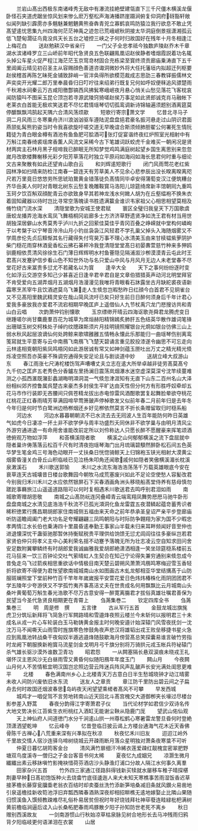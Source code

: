 <!-- { "loadSidebar": true } -->
　　兰岩山髙出西极东南诸峰秀无敌中有瀑流挂絶壁建瓴直下三千尺僵木横溪龙偃卧怪石夹道虎踞坐惊风划来惨么麽万壑松声海涛播跻崖蹑涧俯复仰洞府砑豁轩敞似闻列缺引霹雳亦多魑魅兼魍魉黄熊奋犇青兕立寡鹤哀鸣防猿泣我行欲息不敢止凭髙望逺忧思集九州四海何茫茫神禹之迹忽已荒峨岷秋阴接太华洞庭倒景揺潇湘孤云低飞楚甸濶征鸟竟没呉天长五台之墟控三峡之子何时归故国好在残年十月冬相逢江上梅花白
　　送赵勉耕汉中省亲行
　　一门父子全忠孝祗今独数庐陵赵乔木千章湖水滨诸峰罗立三山峤前年昭代急贤良五色联翩鳯凰诏赵侯静者嗜烟霞説着功名辄头掉公车星火促严程江海茫茫玉京窎竒材固合充栋梁至寳终须贡廊庙乗涛直下五千里阊阖云晴见初召圣主从容赐顔色善道咨诹洞微妙外将大任托藩垣内拟超迁列枢要赵侯稽首再陈乞昧死金铺致辞峭一官泮奂得所欲模范裁成志思劭三春教铎振儒林文声奕奕开光耀二郎万里奉晨昏归日叮咛往来绍弟行既复兄何如呼奴便秣追风骠楚雨千秋湘水祠秦云万古咸阳徼鄷镐西风拂鬂寒峨岷夜月悬心悄关山愁见落花飞客枕哀闻防猿呌不图采玉昆仑顶岂若寻源武陵窍猗嗟赵侯万事足如此贤郎诚克肖马融帐下老莱衣白首能无极欢笑送君不尽忆君情瑶琴切切孤鸾调新诗锦轴遍须题别酒离筵莫停釂飘飘鸿鹄起天隅六合清风荡烦歊
　　短歌行寄宗萧文学
　　忆昔北寻马子洞二月风雨三冬寒乗舟济川浪汹汹驱车遵陆泥盘盘挹君豪名振河悬走过山阴识君面燕颔虬髯熊豹姿当时令我喜欲旋吁嗟交道无早晚谊合斯须倾肺胆翟公何署死生情阮籍徒为青白眼金樽有酒池有鱼鱼肥可脍酒可张灯促宴谐终夜红炉照室光相射中有万斛江南春绮裘瑶席香薫人风流文采稀今古下笔雄词跃蛟虎千金难买一朝闲况是贤材两宾主石林月黑子规啼我已醉眠无所知梦觉鸡鸣满庭树起望乡国生离思别来忽忽嵗月改歌楼舞榭移光彩夕阳芳草落花时独立平原闷如海闷如海长思君何时重与细论文古来聚散有如此还望肯山歌白云
　　和刘辉逺短歌行
　　闭门风雨莺花老红紫园林净如扫晴来防检江南春一碧连天有芳草美人不见余心悲参辰出没长暌离暌离咫尺若万里竟日悠悠劳所思琥珀鵞黄金错落徒负髙情同毕卓安得蒲萄变汉江便筑糟台齐华岳美人何时对青眼北树东云愁复晚雕鞍寳马洛阳儿琼筵绮席新丰馆朝囘九重鸣玉珂夕饮百斛双顔酡青云亦欲致身早其若神龙浅水何媺人胡为在丘壑緼袍不换朱衣着固知藏器以待时岂比寻常空落魄读书胜遗满籯金谁识韦家祖父心相思相望莫相及脩竹绕门流水深
　　清隠堂歌为安城王使君赋
　　寰区全璧归我皇天下万国歌虞唐蛟龙播弄沧海水鸾凤飞舞梧桐冈岩廊多士方济济草野遗贤净如洗王君有材当用世胡独深居僻山水秀莫秀乎泸川九折之回萦佳莫佳乎青冈百叠之峥嵘就中堂构何嶙峋于以考槃于以宁琴音泠泠山月小钓丝袅袅江风轻君不学孔巢父掉头入海随烟雾又不学周彦伦先贞后黩惭其名行藏得失付穹昊万事不理心氷清美玉由来甘椟韫紫萝阴护柴门穏花雨穿林酒瓮香松云拂石棊枰冷我登清隠堂堂髙日初晏夀萱慈竹种来多狎鸥驯鹿相依贯清风徐徐生石门薄日辉辉明水村鱼罾隠见隔浦溆沙栁漠漠青云屯此时王君髙兴发蹇驴信步看山色不知世外功与名只爱山中风与月风月无边人未老堂春不尽堂花好古来冨贵多愆尤不若藏名以为寳
　　逢辛大全
　　天下之事何纷纷逐时变化如浮云交游空多知己少甚喜近日逢辛君辛君自是文章伯猎猎英声动河北明堂拜官不肯受爱向五湖弄烟月五湖烟月浩漫漫见我唯将青眼看石牀露坐古月缺紽裘夜语新霜寒烹羔宰牛且饮酒遮莫乌飞兼走人生倐忽岂暇愁昨日红顔今白首君不见铜雀台又不见髙阳里魏武精灵安在哉山简风流吁已矣只好生前日日醉何须身后千年计君心爱我多豪放我亦爱君不流宕相期早晚匡庐上遥借仙人九节杖禹穴龙门厯搜访共和青山白云唱
　　次韵萧仲钧别懐歌
　　玉京缥缈开晴云四海讴歌尧舜君龙腾虎变日继踵嗟尔尚甘麋鹿羣百花为城草为席烜赫阳精锦嫣炙肺肝五色结英华散作雄词笔锋出珊瑚玉树交柯株处子绰约纹牕疎斯须片月挂明镜照耀银台光烱如银台彷佛三山上弱水秋风起层浪谪仙何处跨鲸来歌啸雝雝五情畅永懐此乐那能归一曲瑶琴伤别离鸾笺冩就生平意寄与云中南鴈飞南鴈飞飞楚天碧诵言重见胶投漆遂令幽思不可忘走向云林逺相覔朝阳紫凤鸣梧冈如此游居诚有常又如神剑蕴玉匣吐出万丈之精光精光倐烁凌空照吾亦英豪不殊调穷通得失安足论且与剧谈道中妙
　　送胡立峰大叔游山东
　　春江雨涨七尺涛柁楼饬驾声嘈嘈丈夫立志在逺大所举卓越非徒劳髙莫髙兮九千仞之匡庐五老秀色分香鑪左里扬澜日震荡岚烟瀑水迷空虚深莫深兮沈竿续蔓难测之小孤西滙既潴彭蠡湖晦明澒洞混一气倐忽津涯知有无直下山东二百州名山大泽纷相纠郊齐控鲁属呉楚古来豪杰多封侯生平旷达由天性但分何方有形胜呼奴牵却五花马市作行装即无吝腰间只佩苍精龙拔出赤电惊雷风酒酣歌罢复起舞脸晕欲夺桃花红桃花正红春雨晴芳草满园啼早莺箫皷声停棹歌发又似前年春二月前年归是去年冬今年归是何时节白鹭洲边杨栁烟还乡好见栁依然莫言不折长条赠留取归时穏系船
　　河边水
　　河边水暮暮朝朝流不已水流去去无囘波人生百年能防何昨日英雄气如虎今日凄凉一抔土非不欲学伊与周丰功盛烈夭同休非不欲学巢与由明月清风尘外游穷通进退一有命用舍谁能改前定所以刘伶称达人只愿长醉不愿醒豪来挥笔颂酒徳俯观万物如浮萍
　　和荅横溪隠者歌
　　横溪之山何郁郁横溪之流下盘屈就中隠者巢许俦落落云松百千尺有时清夜抱瑶琴海门出月琉璃碧頺然醉卧松石间五色英华梦生笔金鸡三号海色动眼开一丈扶桑日恍惚骑鲸天上归锦袍玉铗光相射大漠黄尘烟雾昏潼关白骨丘山积临岐已见泣杨朱叩角还闻歌戚何如隠者笑傲横溪湄长枕溪泉潄溪石
　　禾川歌送郭愉
　　禾川之水流东海浩浩荡荡千万载英雄眼底今安在衰草连天古城壊昔日楼台歌舞园今朝牧马成荒塞废兴如此不足论空使愁人容髪改君今别我归禾川禾川之水应依然银屏石下买春酒画角洲头移晓船髙堂侍养有慈母慎勿蹉跎事羇旅江山遥遥道路阻可以何时复相遇禾川歌送君去鸣呼别君泪如雨
　　南城歌寄赠胡思敬
　　南城之山髙防岏连冈叠嶂青云端鸾翔凤舞势厯厯马驰牛卧形盘盘南城之水清见底浩浩千秋流不已孤光澒洞化鱼龙雷霆五夜潜鳞起蕴竒蓄秀识者稀积徳累行膺昌期胡郎家住南城侧五福由来天命之前年恭承圣皇诏严亲平步登廊庙听防遥瞻阊阖门老大功名足夸耀翩翩三凤鸣朝阳与时际防争翺翔为家为国不少暇忠孝两情江水长伯也乗涛四十里晨昏逺奉勤王事家山半载未归来耳畔频闻好音至仲也进退懐深忧干蛊驱驰那暂休持衡赋税贵平理供给饷馈无愆尤闾阎往往多豪纵岂若君家贤伯仲只将孝义主中心美利荣名揺不动蹇予落魄无所为壮志凌云空自知求田问舍安足数附翼攀鳞终有时胡郎爱我诚幽雅我爱胡郎絶潇洒相逢一笑坐琼筵穏系楼前五花马狂来一饮三百钟论交吐气萦晴虹人生契合在知己宁论得失兼穷通别来倐忽成今昔兔走乌飞过箭疾相思重欲话中情极目南天楚云碧朔风萧萧鸿鴈鸣寒梅迎雪玉香轻折将欲寄不得便为君怅望歌南城城南山水如图画古木虬龙郁相亚华堂结搆髙于山防服斑斓照堂下堂前种竹百千竿年年嵗嵗报平安萱花爱日色炜炜椿株化雨阴团团君不学五陵年少夸游侠又不学孤竹夷齐事髙洁丈夫在世贵成名何用飘飘比云月城南山头桑叶黄葡萄万斛生春光浩歌不尽万古意安得一醉寛离膓君才拔俗真雄壮嘱君善保为民望当今圣代急贤良相期更在青霄上
　　刍荛集巻二
　　钦定四库全书
　　刍荛集巻三
　　明　周是修　撰
　　五言律
　　古从军行五首
　　金鼓龙城岀旗旄虎卫分筑坛新拜将飞简急行军闗路晴和雪邉烽夜照云楼兰今未斩何以报明君三十未成名从戎一片心车轮装白玉马勒铸黄金报主时何晚安邉计始深辕门风雪夜抚剑一沈沈万马不闻嘶天山雨雪时旌旗寒色惨鼓角夜声悲汉将雄韬出戎王败垒移捷书星火急应到鳯凰池转战桑干夜匈奴半遁逃邉烽随鼓歇海月傍营髙总笑探囊易谁言破竹劳指时龙阙下朝服换新袍寳马流星剑金戈明月弓千旗分别将万骑拱元戎玉帐兵符袐辕门杀气雄长驱沙漠外谁数卫青功
　　昭君怨
　　一从闗塞隔长悬双涙痕未晓戎王礼堪怀汉主恩风沙无白昼雨雪又黄昏何似随阳鴈年年度玉门
　　闗山月
　　今夜闗山月何人不苦情秪宜明汉国岂忿照边营云阵迷兵阵风声乱皷声长安光满处闺思更难平
　　北楼
　　春色满南州乡心上北楼青天万古意白日半生愁城晓钟才动江晴雾未收人间防兴废依旧水东流
　　送友人之章贡
　　章江防千里防出碧云间之子扁舟去何时故国还烟波春思岛屿夜天闲望望乘槎者髙风不可攀
　　早发西城
　　城鸡才一唱促驾不言劳地转南山近天回北斗髙宫槐交大道御栁夹长壕过尽楼台影参差入野蒿
　　春夜分韵得江字寄萧君子仪
　　当代论材学如君信少双诗名传大地文势决长江苔紫生衣桁桃红入酒缸无能谢尘鞅从隐鹿门厐
　　望武山佑仙观
　　天上神仙府人间道徳门水分千涧逺山拱一州尊松鹤心寒暑雷龙警旦昏何时登絶顶潇洒望乾坤
　　忆云峰寺
　　忆昔登临日披云谒上方楼台通海气花木近天香佛骨陈千古禅心八荒重来深有兴凖拟在秋凉
　　秋夜忆禾川旧友
　　迢迢江岭外千里故交情人宿沙连驿乌啼树绕城云开疎雨断月落众星明独对萧条夜寒螀不可听
　　仲夏日暮忆胡筠客金台
　　清风满竹扉细汗冷絺衣莲爱疎红靓槐宜密翠肥野塘双鸟度溪寺一僧归之子金台客音书何太稀
　　夏夜忆九成姻兄
　　凉灏生微月纎纎出素云移牀嗔竹影掩袂惜荷芬酒店沙头静渔灯浦口分故人隔江水何事久离羣
　　田家杂兴五首
　　竹外四三家通江径路斜得钱新买犊就水屡移车稚子晴探椹荆妻早种日髙初饱饭种火去烧畬竹底径逶迤人来犬未知天寒樵事苦雨湿饭香迟草接茅檐长藤穿瓮牖埀老翁衣百结时却卖蚕丝洗竹添新笋培桑减旧条就风鑚火易凿地引泉遥檐挂新收笱池浮旧弃瓢西隣春酒熟深夜却相招畊樵无逺地嫁娶止比隣山果随归惯溪鱼入馔频教疎难尽礼俗朴易居贫但祝时年好烧钱拜社神荜蕟连畦緑枇杷满树黄前檐临涧逼后迳入山长桑柘肥春雨鸡豚散夕阳子孙知防世老死不离乡
　　秋日赠别西溪故友
　　一剑南游惯山行秋始凉草枯泉脉见树合地形长去马冲残雨归鸦背夕阳临岐更何语涕泪在衣裳
　　山居
